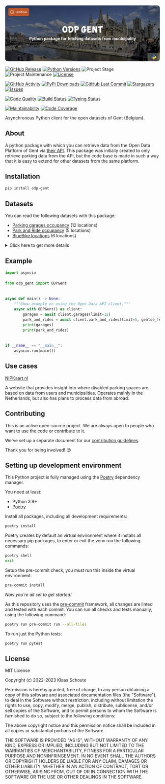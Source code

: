 <!-- Banner -->
![alt Banner of the odp gent package](https://raw.githubusercontent.com/klaasnicolaas/python-odp-gent/main/assets/header_odp_gent-min.png)

<!-- PROJECT SHIELDS -->
[![GitHub Release][releases-shield]][releases]
[![Python Versions][python-versions-shield]][pypi]
![Project Stage][project-stage-shield]
![Project Maintenance][maintenance-shield]
[![License][license-shield]](LICENSE)

[![GitHub Activity][commits-shield]][commits-url]
[![PyPi Downloads][downloads-shield]][downloads-url]
[![GitHub Last Commit][last-commit-shield]][commits-url]
[![Stargazers][stars-shield]][stars-url]
[![Issues][issues-shield]][issues-url]

[![Code Quality][code-quality-shield]][code-quality]
[![Build Status][build-shield]][build-url]
[![Typing Status][typing-shield]][typing-url]

[![Maintainability][maintainability-shield]][maintainability-url]
[![Code Coverage][codecov-shield]][codecov-url]

Asynchronous Python client for the open datasets of Gent (Belgium).

## About

A python package with which you can retrieve data from the Open Data Platform of Gent via [their API][api]. This package was initially created to only retrieve parking data from the API, but the code base is made in such a way that it is easy to extend for other datasets from the same platform.

## Installation

```bash
pip install odp-gent
```

## Datasets

You can read the following datasets with this package:

- [Parking garages occupancy][garages] (12 locations)
- [Park and Ride occupancy][parkandride] (5 locations)
- [BlueBike locations][bluebike] (6 locations)

<details>
    <summary>Click here to get more details</summary>

### Parking garages

Parameters:

- **limit** (default: 10) - How many results you want to retrieve.

| Variable | Type | Description |
| :------- | :--- | :---------- |
| `garage_id` | string | The id of the garage |
| `name` | string | The name of the garage |
| `parking_type` | string | The type of parking |
| `url` | string | The url with more information about the garage |
| `is_open` | boolean | Whether the garage is open or not |
| `free_parking` | boolean | Whether there is free parking or not |
| `temporary_closed` | boolean | Whether the garage is temporarily closed or not |
| `free_space` | integer | The amount of free parking spaces |
| `total_capacity` | integer | The total capacity of the garage |
| `availability_pct` | float | The percentage of free parking spaces |
| `occupancy_pct` | integer | The percentage of occupied parking spaces |
| `longitude` | float | The longitude of the garage |
| `latitude` | float | The latitude of the garage |
| `updated_at` | datetime | The last time the data was updated |

### Park and Ride

Parameters:

- **limit** (default: 10) - How many results you want to retrieve.
- **gentse_feesten** - Whether a park and ride location is used for the [Gentse Feesten](https://gentsefeesten.stad.gent).

| Variable | Type | Description |
| :------- | :--- | :---------- |
| `spot_id` | string | The id of the park and ride |
| `name` | string | The name of the park and ride |
| `parking_type` | string | The type of parking |
| `url` | string | The url with more information about the park and ride |
| `is_open` | boolean | Whether the park and ride is open or not |
| `free_parking` | boolean | Whether there is free parking or not |
| `temporary_closed` | boolean | Whether the park and ride is temporarily closed or not |
| `gentse_feesten` | boolean | Whether the park and ride is used for the [Gentse Feesten](https://gentsefeesten.stad.gent) |
| `free_space` | integer | The amount of free parking spaces |
| `total_capacity` | integer | The total capacity of the park and ride |
| `availability_pct` | float | The percentage of free parking spaces |
| `occupancy_pct` | integer | The percentage of occupied parking spaces |
| `longitude` | float | The longitude of the park and ride |
| `latitude` | float | The latitude of the park and ride |
| `updated_at` | datetime | The last time the data was updated |

### BlueBikes

| Variable | Type | Description |
| :------- | :--- | :---------- |
| `spot_id` | string | The id of the bluebike location |
| `name` | string | Name of the bluebike location |
| `spot_type` | integer | The type of the bluebike location |
| `bikes_in_use` | integer | The amount of bikes in use |
| `bikes_available` | integer | The amount of bikes available |
| `last_update` | datetime | The last time the data was updated |
| `longitude` | float | The longitude of the bluebike location |
| `latitude` | float | The latitude of the bluebike location |
</details>

## Example

```python
import asyncio

from odp_gent import ODPGent


async def main() -> None:
    """Show example on using the Open Data API client."""
    async with ODPGent() as client:
        garages = await client.garages(limit=12)
        park_and_rides = await client.park_and_rides(limit=5, gentse_feesten="True")
        print(garages)
        print(park_and_rides)


if __name__ == "__main__":
    asyncio.run(main())
```

## Use cases

[NIPKaart.nl][nipkaart]

A website that provides insight into where disabled parking spaces are, based
on data from users and municipalities. Operates mainly in the Netherlands, but
also has plans to process data from abroad.

## Contributing

This is an active open-source project. We are always open to people who want to
use the code or contribute to it.

We've set up a separate document for our
[contribution guidelines](CONTRIBUTING.md).

Thank you for being involved! :heart_eyes:

## Setting up development environment

This Python project is fully managed using the [Poetry][poetry] dependency
manager.

You need at least:

- Python 3.9+
- [Poetry][poetry-install]

Install all packages, including all development requirements:

```bash
poetry install
```

Poetry creates by default an virtual environment where it installs all
necessary pip packages, to enter or exit the venv run the following commands:

```bash
poetry shell
exit
```

Setup the pre-commit check, you must run this inside the virtual environment:

```bash
pre-commit install
```

*Now you're all set to get started!*

As this repository uses the [pre-commit][pre-commit] framework, all changes
are linted and tested with each commit. You can run all checks and tests
manually, using the following command:

```bash
poetry run pre-commit run --all-files
```

To run just the Python tests:

```bash
poetry run pytest
```

## License

MIT License

Copyright (c) 2022-2023 Klaas Schoute

Permission is hereby granted, free of charge, to any person obtaining a copy
of this software and associated documentation files (the "Software"), to deal
in the Software without restriction, including without limitation the rights
to use, copy, modify, merge, publish, distribute, sublicense, and/or sell
copies of the Software, and to permit persons to whom the Software is
furnished to do so, subject to the following conditions:

The above copyright notice and this permission notice shall be included in all
copies or substantial portions of the Software.

THE SOFTWARE IS PROVIDED "AS IS", WITHOUT WARRANTY OF ANY KIND, EXPRESS OR
IMPLIED, INCLUDING BUT NOT LIMITED TO THE WARRANTIES OF MERCHANTABILITY,
FITNESS FOR A PARTICULAR PURPOSE AND NONINFRINGEMENT. IN NO EVENT SHALL THE
AUTHORS OR COPYRIGHT HOLDERS BE LIABLE FOR ANY CLAIM, DAMAGES OR OTHER
LIABILITY, WHETHER IN AN ACTION OF CONTRACT, TORT OR OTHERWISE, ARISING FROM,
OUT OF OR IN CONNECTION WITH THE SOFTWARE OR THE USE OR OTHER DEALINGS IN THE
SOFTWARE.

[api]: https://data.stad.gent/explore
[nipkaart]: https://www.nipkaart.nl

[garages]: https://data.stad.gent/explore/dataset/bezetting-parkeergarages-real-time/information/
[parkandride]: https://data.stad.gent/explore/dataset/real-time-bezetting-pr-gent/information/
[bluebike]: https://data.stad.gent/explore/?disjunctive.keyword&disjunctive.theme&sort=modified&q=bluebike

<!-- MARKDOWN LINKS & IMAGES -->
[build-shield]: https://github.com/klaasnicolaas/python-odp-gent/actions/workflows/tests.yaml/badge.svg
[build-url]: https://github.com/klaasnicolaas/python-odp-gent/actions/workflows/tests.yaml
[code-quality-shield]: https://github.com/klaasnicolaas/python-odp-gent/actions/workflows/codeql.yaml/badge.svg
[code-quality]: https://github.com/klaasnicolaas/python-odp-gent/actions/workflows/codeql.yaml
[commits-shield]: https://img.shields.io/github/commit-activity/y/klaasnicolaas/python-odp-gent.svg
[commits-url]: https://github.com/klaasnicolaas/python-odp-gent/commits/main
[codecov-shield]: https://codecov.io/gh/klaasnicolaas/python-odp-gent/branch/main/graph/badge.svg?token=5JNbz4akUL
[codecov-url]: https://codecov.io/gh/klaasnicolaas/python-odp-gent
[downloads-shield]: https://img.shields.io/pypi/dm/odp-gent
[downloads-url]: https://pypistats.org/packages/odp-gent
[issues-shield]: https://img.shields.io/github/issues/klaasnicolaas/python-odp-gent.svg
[issues-url]: https://github.com/klaasnicolaas/python-odp-gent/issues
[license-shield]: https://img.shields.io/github/license/klaasnicolaas/python-odp-gent.svg
[last-commit-shield]: https://img.shields.io/github/last-commit/klaasnicolaas/python-odp-gent.svg
[maintenance-shield]: https://img.shields.io/maintenance/yes/2023.svg
[maintainability-shield]: https://api.codeclimate.com/v1/badges/ceb27fb15cf0e485dc23/maintainability
[maintainability-url]: https://codeclimate.com/github/klaasnicolaas/python-odp-gent/maintainability
[project-stage-shield]: https://img.shields.io/badge/project%20stage-production%20ready-brightgreen.svg
[pypi]: https://pypi.org/project/odp-gent/
[python-versions-shield]: https://img.shields.io/pypi/pyversions/odp-gent
[typing-shield]: https://github.com/klaasnicolaas/python-odp-gent/actions/workflows/typing.yaml/badge.svg
[typing-url]: https://github.com/klaasnicolaas/python-odp-gent/actions/workflows/typing.yaml
[releases-shield]: https://img.shields.io/github/release/klaasnicolaas/python-odp-gent.svg
[releases]: https://github.com/klaasnicolaas/python-odp-gent/releases
[stars-shield]: https://img.shields.io/github/stars/klaasnicolaas/python-odp-gent.svg
[stars-url]: https://github.com/klaasnicolaas/python-odp-gent/stargazers

[poetry-install]: https://python-poetry.org/docs/#installation
[poetry]: https://python-poetry.org
[pre-commit]: https://pre-commit.com
